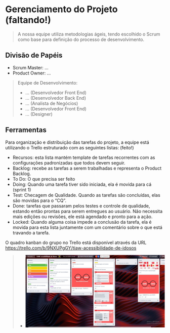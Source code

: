 # Gerenciamento do Projeto (faltando!)

> A nossa equipe utiliza metodologias ágeis, tendo escolhido o Scrum como base para definição do processo de desenvolvimento.

## Divisão de Papéis

- Scrum Master: ...
- Product Owner: ... 
>Equipe de Desenvolvimento:
>- ... (Desenvolvedor Front End)
>- ... (Desenvolvedor Back End)
>- ... (Analista de Negócios)
>- ... (Desenvolvedor Front End)
>- ... (Designer)


## Ferramentas

Para organização e distribuição das tarefas do projeto, a equipe está utilizando o Trello estruturado com as seguintes listas: (feito!)

- Recursos: esta lista mantém template de tarefas recorrentes com as configurações padronizadas que todos devem seguir. 
- Backlog: recebe as tarefas a serem trabalhadas e representa o Product Backlog. 
- To Do:  O que precisa ser feito
- Doing: Quando uma tarefa tiver sido iniciada, ela é movida para cá (sprint 1)
- Test: Checagem de Qualidade. Quando as tarefas são concluídas, elas são movidas para o “CQ”. 
- Done: tarefas que passaram pelos testes e controle de qualidade, estando então prontas para serem entregues ao usuário. Não necessita mais edições ou revisões, ele está agendado e pronto para a ação.
- Locked: Quando alguma coisa impede a conclusão da tarefa, ela é movida para esta lista juntamente com um comentário sobre o que está travando a tarefa.

O quadro kanban do grupo no Trello está disponível através da URL https://trello.com/b/9NXUPgGY/tiaw-acessibilidade-de-idosos

> - [![Trello](images/trello.png)](https://trello.com/)
